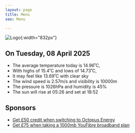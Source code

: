 ```yaml
---
layout: page
title: Menu
seo: Menu

---
```


![Logo](/images/logo.jpg){:width="832px"}

<!-- weather_marker starts -->
## On Tuesday, 08 April 2025

- The average temperature today is 14.96˚C,
- With highs of 15.4˚C and lows of 14.73˚C,
- It may feel like 13.69˚C with clear sky
- The wind speed is 2.57m/s and visibility is 10000m
- The pressure is 1026hPa and humidity is 45%
- The sun will rise at 05:26 and set at 18:52

<!-- weather_marker ends -->

## Sponsors

- [Get £50 credit when switching to Octopus Energy](https://bit.ly/3oD1nnS)
- [Get £75 when taking a 1000mb YouFibre broadband plan](https://aklam.io/91zWhU?)



